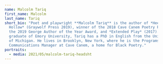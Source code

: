 ```yaml
---
name: Malcolm Tariq
first_name: Malcolm
last_name: Tariq
short_bio: "Poet and playwright **Malcolm Tariq** is the author of *Heed the
  Hollow* (Graywolf Press 2019), winner of the 2018 Cave Canem Poetry Prize and
  the 2019 George Author of the Year Award, and *Extended Play* (2017). A
  graduate of Emory University, Tariq has a PhD in English from the University
  of Michigan. He lives in Brooklyn, New York, where he is the Programs and
  Communications Manager at Cave Canem, a home for Black Poetry."
portraits:
  - media: 2021/05/malcolm-tariq-headsht
---
```

